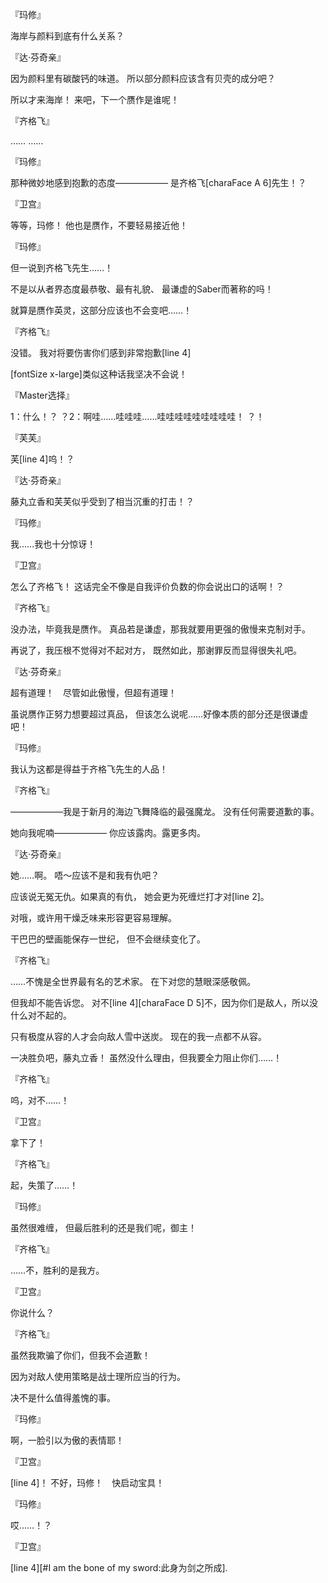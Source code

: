 『玛修』

海岸与颜料到底有什么关系？

『达·芬奇亲』

因为颜料里有碳酸钙的味道。
所以部分颜料应该含有贝壳的成分吧？

所以才来海岸！
来吧，下一个赝作是谁呢！

『齐格飞』

……
……

『玛修』

那种微妙地感到抱歉的态度——————
是齐格飞[charaFace A 6]先生！？

『卫宫』

等等，玛修！
他也是赝作，不要轻易接近他！

『玛修』

但一说到齐格飞先生……！

不是以从者界态度最恭敬、最有礼貌、
最谦虚的Saber而著称的吗！

就算是赝作英灵，这部分应该也不会变吧……！

『齐格飞』

没错。
我对将要伤害你们感到非常抱歉[line 4]

[fontSize x-large]类似这种话我坚决不会说！

『Master选择』

1：什么！？
？2：啊哇……哇哇哇……哇哇哇哇哇哇哇哇哇！
？！

『芙芙』

芙[line 4]呜！？

『达·芬奇亲』

藤丸立香和芙芙似乎受到了相当沉重的打击！？

『玛修』

我……我也十分惊讶！

『卫宫』

怎么了齐格飞！
这话完全不像是自我评价负数的你会说出口的话啊！？

『齐格飞』

没办法，毕竟我是赝作。
真品若是谦虚，那我就要用更强的傲慢来克制对手。

再说了，我压根不觉得对不起对方，
既然如此，那谢罪反而显得很失礼吧。

『达·芬奇亲』

超有道理！　尽管如此傲慢，但超有道理！

虽说赝作正努力想要超过真品，
但该怎么说呢……好像本质的部分还是很谦虚吧！

『玛修』

我认为这都是得益于齐格飞先生的人品！

『齐格飞』

——————我是于新月的海边飞舞降临的最强魔龙。
没有任何需要道歉的事。

她向我呢喃——————
你应该露肉。露更多肉。

『达·芬奇亲』

她……啊。
唔～应该不是和我有仇吧？

应该说无冤无仇。如果真的有仇，
她会更为死缠烂打才对[line 2]。

对哦，或许用干燥乏味来形容更容易理解。

干巴巴的壁画能保存一世纪，
但不会继续变化了。

『齐格飞』

……不愧是全世界最有名的艺术家。
在下对您的慧眼深感敬佩。

但我却不能告诉您。
对不[line 4][charaFace D 5]不，因为你们是敌人，所以没什么对不起的。

只有极度从容的人才会向敌人雪中送炭。
现在的我一点都不从容。

一决胜负吧，藤丸立香！
虽然没什么理由，但我要全力阻止你们……！

『齐格飞』

呜，对不……！

『卫宫』

拿下了！

『齐格飞』

起，失策了……！

『玛修』

虽然很难缠，
但最后胜利的还是我们呢，御主！

『齐格飞』

……不，胜利的是我方。

『卫宫』

你说什么？

『齐格飞』

虽然我欺骗了你们，但我不会道歉！

因为对敌人使用策略是战士理所应当的行为。

决不是什么值得羞愧的事。

『玛修』

啊，一脸引以为傲的表情耶！

『卫宫』

[line 4]！
不好，玛修！　快启动宝具！

『玛修』

哎……！？

『卫宫』

[line 4][#I am the bone of my sword:此身为剑之所成].

